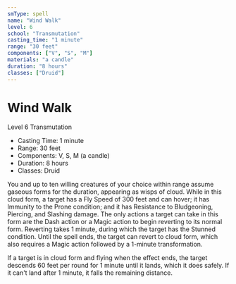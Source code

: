```yaml
---
smType: spell
name: "Wind Walk"
level: 6
school: "Transmutation"
casting_time: "1 minute"
range: "30 feet"
components: ["V", "S", "M"]
materials: "a candle"
duration: "8 hours"
classes: ["Druid"]
---
```


# Wind Walk
Level 6 Transmutation

- Casting Time: 1 minute
- Range: 30 feet
- Components: V, S, M (a candle)
- Duration: 8 hours
- Classes: Druid

You and up to ten willing creatures of your choice within range assume gaseous forms for the duration, appearing as wisps of cloud. While in this cloud form, a target has a Fly Speed of 300 feet and can hover; it has Immunity to the Prone condition; and it has Resistance to Bludgeoning, Piercing, and Slashing damage. The only actions a target can take in this form are the Dash action or a Magic action to begin reverting to its normal form. Reverting takes 1 minute, during which the target has the Stunned condition. Until the spell ends, the target can revert to cloud form, which also requires a Magic action followed by a 1-minute transformation.

If a target is in cloud form and flying when the effect ends, the target descends 60 feet per round for 1 minute until it lands, which it does safely. If it can't land after 1 minute, it falls the remaining distance.
